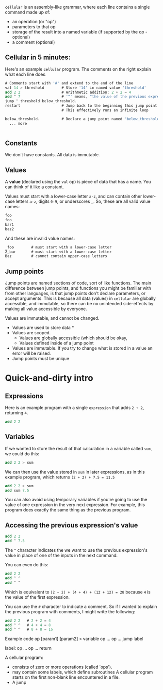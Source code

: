`cellular` is an assembly-like grammar, where each line contains a
single command made up of:

* an operation (or "op")
* parameters to that op
* storage of the result into a named variable (if supported by the op -
  optional)
* a comment (optional)

## Cellular in 5 minutes:

Here's an example `cellular` program. The comments on the right explain what
each line does.

```nasm
# Comments start with '#' and extend to the end of the line
val 14 > threshold        # Store '14' in named value 'threshold'
add 2 2                   # Arithmetic addition: 2 + 2 = 4
add ^ 7                   # '^' means, "the value of the previous expression"
jump ^ threshold below_threshold.
restart                   # Jump back to the beginning this jump point
                          # This effectively runs an infinite loop

below_threshold.          # Declare a jump point named 'below_threshold.'
  ... more 
  
```

## Constants

We don't have constants. All data is immutable.

## Values

A **value** (declared using the `val` op) is piece of data that has a name. You
can think of it like a constant.

Values must start with a lower-case letter `a-z`, and can contain other
lower-case letters `a-z`, digits `0-9`, or underscores `_`. So, these are all valid value
names:

```nasm
foo
foo_
bar1
baz2
```

And these are invalid value names:

```nasm
_foo        # must start with a lower-case letter
2_bar       # must start with a lower-case letter
Baz         # cannot contain upper-case letters
```

## Jump points

Jump points are named sections of code, sort of like functions. The main
difference between jump points, and functions you might be familiar with from
other languages, is that jump points don't declare parameters, or accept
arguments. This is because all data (values) in `cellular` are globally
accessible, and immutable, so there can be no unintended side-effects by making
all value accessible by everyone.


Values are immutable, and cannot be changed.

* Values are used to store data
  * 
* Values are scoped.
  * Values are globally accessible (which should be okay, 
  * Values defined inside of a jump point
* Values are immutable. If you try to change what is stored in a value an error
  will be raised.
* Jump points must be unique



# Quick-and-dirty intro


## Expressions


Here is an example program with a single `expression` that adds `2 + 2`,
returning `4`.

```nasm
add 2 2
```


## Variables

If we wanted to store the result of that calculation in a variable called `sum`,
we could do this:

```nasm
add 2 2 > sum
```

We can then use the value stored in `sum` in later expressions, as in this
example program, which returns `(2 + 2) + 7.5 = 11.5`

```nasm
add 2 2 > sum
add sum 7.5
```

You can also avoid using temporary variables if you're going to use the value of
one expression in the very next expression. For example, this program does
exactly the same thing as the previous program.


## Accessing the previous expression's value

```nasm
add 2 2
add ^ 7.5
```

The `^` character indicates the we want to use the previous expression's value
in place of one of the inputs in the next command.

You can even do this:

```nasm
add 2 2
add ^ ^   
add ^ ^
```

Which is equivalent to `(2 + 2) + (4 + 4) + (12 + 12) = 28` because `4` is the
value of the first expression.

You can use the `#` character to indicate a comment. So if I wanted to explain
the previous program with comments, I might write the following:

```nasm
add 2 2   # 2 + 2 = 4
add ^ ^   # 4 + 4 = 8
add ^ ^   # 8 + 8 = 16
```

Example code
op [param1] [param2] > variable
op ...
op ...
jump label

label:
  op ...
  op ...
  return

A cellular program:
- consists of zero or more operations (called 'ops').
- may contain some labels, which define subroutines
A cellular program starts on the first non-blank line encountered in a file.
- A jump 
